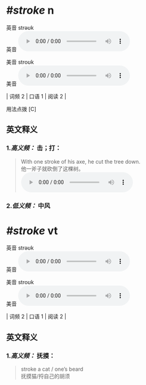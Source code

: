 # ***\#stroke*** n
英音 strəʊk  
英音
<audio src="./media/stroke-B.aac" controls="controls"></audio>

美音 stroʊk  
美音
<audio src="./media/stroke.aac" controls="controls"></audio>



| 词频 2 | 口语 1 | 阅读 2 |  

用法点拨  [C]

英文释义
---
### 1.*高义频：* **击；打：**  

 > With one stroke of his axe, he cut the tree down.  
 > 他一斧子就砍倒了这棵树。    
<audio src="./media/stroke-1.aac" controls="controls"></audio>

### 2.*低义频：* **中风**  


# ***\#stroke*** vt
英音 strəʊk  
英音
<audio src="./media/stroke-B.aac" controls="controls"></audio>

美音 stroʊk  
美音
<audio src="./media/stroke.aac" controls="controls"></audio>



| 词频 2 | 口语 1 | 阅读 2 |  

英文释义
---
### 1.*高义频：* **抚摸：**  

 > stroke a cat / one’s beard  
 > 抚摸猫/捋自己的胡须    


